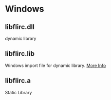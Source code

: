 Windows
=======


libflirc.dll
------------

dynamic library


libflirc.lib
------------

Windows import file for dynamic library. [More Info](https://msdn.microsoft.com/en-us/library/windows/desktop/ms682592(v=vs.85).aspx)


libflirc.a
----------

Static Library
